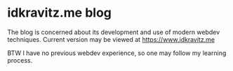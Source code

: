 # idkravitz.me blog

The blog is concerned about its development and use of
modern webdev techniques. Current version may be viewed
at https://www.idkravitz.me

BTW I have no previous webdev experience, so one may follow my
learning process.